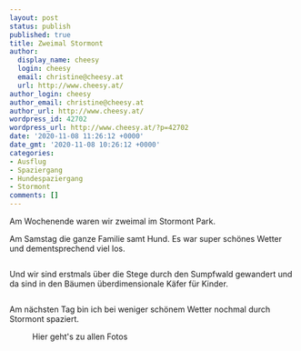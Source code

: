 ```yaml
---
layout: post
status: publish
published: true
title: Zweimal Stormont
author:
  display_name: cheesy
  login: cheesy
  email: christine@cheesy.at
  url: http://www.cheesy.at/
author_login: cheesy
author_email: christine@cheesy.at
author_url: http://www.cheesy.at/
wordpress_id: 42702
wordpress_url: http://www.cheesy.at/?p=42702
date: '2020-11-08 11:26:12 +0000'
date_gmt: '2020-11-08 10:26:12 +0000'
categories:
- Ausflug
- Spaziergang
- Hundespaziergang
- Stormont
comments: []
---
```

<!-- wp:paragraph -->
Am Wochenende waren wir zweimal im Stormont Park.
<!-- /wp:paragraph -->
<!-- wp:paragraph -->
Am Samstag die ganze Familie samt Hund. Es war super schönes Wetter und dementsprechend viel los.
<!-- /wp:paragraph -->
<!-- wp:image {"id":42697} -->
<figure class="wp-block-image"><img src="{% link _fotos/ausfluege/2020-2/stormont-2x/Stormont-014.jpg %}" alt="" class="wp-image-42697"></figure>
<!-- /wp:image -->
<!-- wp:paragraph -->
Und wir sind erstmals über die Stege durch den Sumpfwald gewandert und da sind in den Bäumen überdimensionale Käfer für Kinder.
<!-- /wp:paragraph -->
<!-- wp:image {"id":42687} -->
<figure class="wp-block-image"><img src="{% link _fotos/ausfluege/2020-2/stormont-2x/Stormont-004-1.jpg %}" alt="" class="wp-image-42687"></figure>
<!-- /wp:image -->
<!-- wp:paragraph -->
Am nächsten Tag bin ich bei weniger schönem Wetter nochmal durch Stormont spaziert.
<!-- /wp:paragraph -->
<!-- wp:image {"id":42698,"linkDestination":"custom"} -->
<figure class="wp-block-image"><a href="{% link _fotos/ausfluege/2020-2/stormont-2x/index.md %}"><img src="{% link _fotos/ausfluege/2020-2/stormont-2x/Stormont-015.jpg %}" alt="" class="wp-image-42698"></a><br>
<figcaption>Hier geht's zu allen Fotos</figcaption>
</figure>
<!-- /wp:image -->
